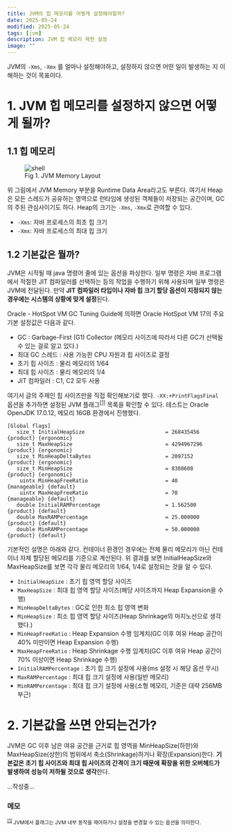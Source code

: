 ```yaml
---
title: JVM의 힙 메모리를 어떻게 설정해야할까?
date: 2025-05-24
modified: 2025-05-24
tags: [jvm]
description: JVM 힙 메모리 제한 설정
image: ""
---
```


 JVM의 `-Xms`, `-Xmx` 를 얼마나 설정해야하고, 설정하지 않으면 어떤 일이 발생하는 지 이해하는 것이 목표이다.

# 1. JVM 힙 메모리를 설정하지 않으면 어떻게 될까?

## 1.1 힙 메모리

<figure>
<img src="/jvm-memory-size/jvm-memory-layout.png" alt="shell">
<figcaption>Fig 1. JVM Memory Layout</figcaption>
</figure>

위 그림에서 JVM Memory 부분을 Runtime Data Area라고도 부른다. 여기서 Heap은 모든 스레드가 공유하는 영역으로 런타임에 생성된 객체들이 저장되는 공간이며,
GC의 주된 관심사이기도 하다. Heap의 크기는 `-Xms`, `-Xmx`로 관여할 수 있다.

- `-Xms`: 자바 프로세스의 최초 힙 크기
- `-Xmx`: 자바 프로세스의 최대 힙 크기

## 1.2 기본값은 뭘까?

JVM은 시작될 때 java 명령어 줄에 있는 옵션을 파싱한다. 일부 명령은 자바 프로그램에서 적절한 JIT 컴파일러를 선택하는 등의 작업을 수행하기 위해 사용되며 일부 명령은 JVM에 전달된다. 만약 **JIT 컴파일러 타입이나 자바 힙 크기 할당 옵션이 지정되지 않는 경우에는 시스템의 상황에 맞게 설정**된다.

<a herf = "https://docs.oracle.com/en/java/javase/17/gctuning/hotspot-virtual-machine-garbage-collection-tuning-guide.pdf" rel="noopener" target="_blank">Oracle - HotSpot VM GC Tuning Guide</a>에 의하면 Oracle HotSpot VM 17의 주요 기본 설정값은 다음과 같다.

- GC : Garbage-First (G1) Collector (메모리 사이즈에 따라서 다른 GC가 선택될 수 있는 걸로 알고 있다.)
- 최대 GC 스레드 : 사용 가능한 CPU 자원과 힙 사이즈로 결정
- 초기 힙 사이즈 : 물리 메모리의 1/64
- 최대 힙 사이즈 : 물리 메모리의 1/4
- JIT 컴파일러 : C1, C2 모두 사용

여기서 글의 주제인 힙 사이즈만을 직접 확인해보기로 했다. `-XX:+PrintFlagsFinal` 옵션을 추가하면 설정된 JVM 플래그<sup id="flag">[[1]](#user-ref)</sup> 목록을 확인할 수 있다.
테스트는 Oracle OpenJDK 17.0.12, 메모리 16GB 환경에서 진행했다.

```
[Global flags]
   size_t InitialHeapSize                          = 268435456                                 {product} {ergonomic}
   size_t MaxHeapSize                              = 4294967296                                {product} {ergonomic}
   size_t MinHeapDeltaBytes                        = 2097152                                   {product} {ergonomic}
   size_t MinHeapSize                              = 8388608                                   {product} {ergonomic}
    uintx MinHeapFreeRatio                         = 40                                     {manageable} {default}
    uintx MaxHeapFreeRatio                         = 70                                     {manageable} {default}
   double InitialRAMPercentage                     = 1.562500                                  {product} {default}
   double MaxRAMPercentage                         = 25.000000                                 {product} {default}
   double MinRAMPercentage                         = 50.000000                                 {product} {default}
```

기본적인 설명은 아래와 같다. 컨테이너 환경인 경우에는 전체 물리 메모리가 아닌 컨테이너 자체 할당된 메모리를 기준으로 계산된다. 위 결과를 보면 InitialHeapSize와 MaxHeapSize를 보면 각각 물리 메모리의 1/64, 1/4로 설정되는 것을 알 수 있다.

- `InitialHeapSize` : 초기 힙 영역 할당 사이즈
- `MaxHeapSize` : 최대 힙 영역 할당 사이즈(해당 사이즈까지 Heap Expansion을 수행)
- `MinHeapDeltaBytes` : GC로 인한 최소 힙 영역 변화
- `MinHeapSize` : 최소 힙 영역 할당 사이즈(Heap Shrinkage의 마지노선으로 생각했다.)
- `MinHeapFreeRatio` : Heap Expansion 수행 임계치(GC 이후 여유 Heap 공간이 40% 미만이면 Heap Expansion 수행)
- `MaxHeapFreeRatio` : Heap Shrinkage 수행 임계치(GC 이후 여유 Heap 공간이 70% 이상이면 Heap Shrinkage 수행)
- `InitialRAMPercentage` : 초기 힙 크기 설정에 사용(ms 설정 시 해당 옵션 무시)
- `MaxRAMPercentage` : 최대 힙 크기 설정에 사용(일반 메모리)
- `MinRAMPercentage` : 최대 힙 크기 설정에 사용(소형 메모리, 기준은 대략 256MB 부근)

# 2. 기본값을 쓰면 안되는건가?

JVM은 GC 이후 남은 여유 공간을 근거로 힙 영역을 MinHeapSize(하한)와 MaxHeapSize(상한)의 범위에서 축소(Shrinkage)하거나 확장(Expansion)한다. **기본값은 초기 힙 사이즈와 최대 힙 사이즈의 간격이 크기 때문에 확장을 위한 오버헤드가 발생하여 성능이 저하될 것으로 생각**한다. 


...작성중...


### 메모

<small id="user-ref"><sup>[[1]](#flag)</sup> JVM에서 플래그는 JVM 내부 동작을 제어하거나 설정을 변경할 수 있는 옵션을 의미한다.</small>

